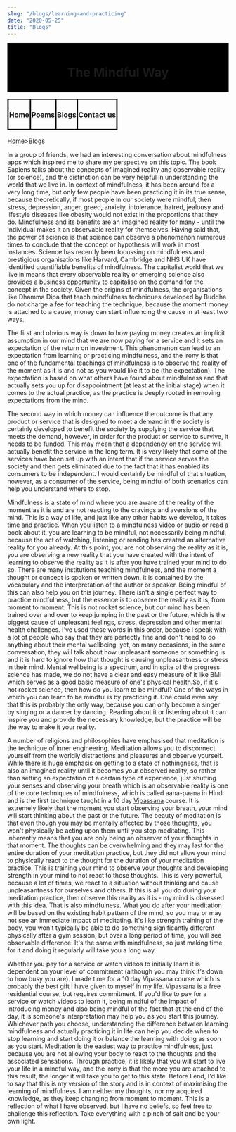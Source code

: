 ```yaml
---
slug: "/blogs/learning-and-practicing"
date: "2020-05-25"
title: "Blogs"
---
```


<div style="background-color:#000000; text-align:center; vertical-align: middle; padding:10px 0;text-color:black">
<h1>The Mindful Way</h1>
</div>

<div style="background-color:#ffgggg; text-align:center; vertical-align: middle; padding:0px 0;text-color:black">
<style type="text/css">
.tg  {border-collapse:collapse;border-spacing:0;}
.tg td{border-color:black;border-style:solid;border-width:1px;overflow:hidden;padding:1px 1px;word-break:normal;}
.tg th{border-color:black;border-style:solid;overflow:hidden;padding:1px 1px;word-break:normal;}
.tg .tg-0lax{text-align:center;vertical-align:top}
</style>
<table class="tg">
<thead>
  <tr>
    <th class="tg-0lax"><h4><a href= "/">Home</a></h4></th>
    <th class="tg-0lax"><h4><a href= "/poems">Poems</a></h4></th>
    <th class="tg-0lax"><h4><a href= "/blogs">Blogs</a></h4></th>
    <th class="tg-0lax"><h4><a href ="/contact-us">Contact us</a></h4></th>
  </tr>
</thead>
</table>
</div>

[Home](/)>[Blogs](/blogs)


In a group of friends, we had an interesting conversation about mindfulness apps which inspired me to share my perspective on this topic. The book Sapiens talks about the concepts of imagined reality and observable reality (or science), and the distinction can be very helpful in understanding the world that we live in. In context of mindfulness, it has been around for a very long time, but only few people have been practicing it in its true sense, because theoretically, if most people in our society were mindful, then stress, depression, anger, greed, anxiety, intolerance, hatred, jealousy and lifestyle diseases like obesity would not exist in the proportions that they do. Mindfulness and its benefits are an imagined reality for many - until the individual makes it an observable reality for themselves. Having said that, the power of science is that science can observe a phenomenon numerous times to conclude that the concept or hypothesis will work in most instances. Science has recently been focussing on mindfulness and prestigious organisations like Harvard, Cambridge and NHS UK have identified quantifiable benefits of mindfulness. The capitalist world that we live in means that every observable reality or emerging science also provides a business opportunity to capitalise on the demand for the concept in the society. Given the origins of mindfulness, the organisations like Dhamma Dipa that teach mindfulness techniques developed by Buddha do not charge a fee for teaching the technique, because the moment money is attached to a cause, money can start influencing the cause in at least two ways. 

The first and obvious way is down to how paying money creates an implicit assumption in our mind that we are now paying for a service and it sets an expectation of the return on investment. This phenomenon can lead to an expectation from learning or practicing mindfulness, and the irony is that one of the fundamental teachings of mindfulness is to observe the reality of the moment as it is and not as you would like it to be (the expectation). The expectation is based on what others have found about mindfulness and that actually sets you up for disappointment (at least at the initial stage) when it comes to the actual practice, as the practice is deeply rooted in removing expectations from the mind. 

The second way in which money can influence the outcome is that any product or service that is designed to meet a demand in the society is certainly developed to benefit the society by supplying the service that meets the demand, however, in order for the product or service to survive, it needs to be funded. This may mean that a dependency on the service will actually benefit the service in the long term. It is very likely that some of the services have been set up with an intent that if the service serves the society and then gets eliminated due to the fact that it has enabled its consumers to be independent. I would certainly be mindful of that situation, however, as a consumer of the service, being mindful of both scenarios can help you understand where to stop.   

Mindfulness is a state of mind where you are aware of the reality of the moment as it is and are not reacting to the cravings and aversions of the mind. This is a way of life, and just like any other habits we develop, it takes time and practice. When you listen to a mindfulness video or audio or read a book about it, you are learning to be mindful, not necessarily being mindful, because the act of watching, listening or reading has created an alternative reality for you already. At this point, you are not observing the reality as it is, you are observing a new reality that you have created with the intent of learning to observe the reality as it is after you have trained your mind to do so. There are many institutions teaching mindfulness, and the moment a thought or concept is spoken or written down, it is contained by the vocabulary and the interpretation of the author or speaker. Being mindful of this can also help you on this journey. There isn't a single perfect way to practice mindfulness, but the essence is to observe the reality as it is, from moment to moment. This is not rocket science, but our mind has been trained over and over to keep jumping in the past or the future, which is the biggest cause of unpleasant feelings, stress, depression and other mental health challenges. I've used these words in this order, because I speak with a lot of people who say that they are perfectly fine and don't need to do anything about their mental wellbeing, yet, on many occasions, in the same conversation, they will talk about how unpleasant someone or something is and it is hard to ignore how that thought is causing unpleasantness or stress in their mind. Mental wellbeing is a spectrum, and in spite of the progress science has made, we do not have a clear and easy measure of it like BMI which serves as a good basic measure of one's physical health.So, if it's not rocket science, then how do you learn to be mindful? One of the ways in which you can learn to be mindful is by practicing it. One could even say that this is probably the only way, because you can only become a singer by singing or a dancer by dancing. Reading about it or listening about it can inspire you and provide the necessary knowledge, but the practice will be the way to make it your reality. 

A number of religions and philosophies have emphasised that meditation is the technique of inner engineering. Meditation allows you to disconnect yourself from the worldly distractions and pleasures and observe yourself. While there is huge emphasis on getting to a state of nothingness, that is also an imagined reality until it becomes your observed reality, so rather than setting an expectation of a certain type of experience, just shutting your senses and observing your breath which is an observable reality is one of the core techniques of mindfulness, which is called aana-paana in Hindi and is the first technique taught in a 10 day [Vipassana](https://www.dhamma.org/en/about/vipassana) course. It is extremely likely that the moment you start observing your breath, your mind will start thinking about the past or the future. The beauty of meditation is that even though you may be mentally affected by those thoughts, you won't physically be acting upon them until you stop meditating. This inherently means that you are only being an observer of your thoughts in that moment. The thoughts can be overwhelming and they may last for the entire duration of your meditation practice, but they did not allow your mind to physically react to the thought for the duration of your meditation practice. This is training your mind to observe your thoughts and developing strength in your mind to not react to those thoughts. This is very powerful, because a lot of times, we react to a situation without thinking and cause unpleasantness for ourselves and others. If this is all you do during your meditation practice, then observe this reality as it is - my mind is obsessed with this idea. That is also mindfulness. What you do after your meditation will be based on the existing habit pattern of the mind, so you may or may not see an immediate impact of meditating. It's like strength training of the body, you won't typically be able to do something significantly different physically after a gym session, but over a long period of time, you will see observable difference. It's the same with mindfulness, so just making time for it and doing it regularly will take you a long way. 

Whether you pay for a service or watch videos to initially learn it is dependent on your level of commitment (although you may think it's down to how busy you are). I made time for a 10 day Vipassana course which is probably the best gift I have given to myself in my life. Vipassana is a free residential course, but requires commitment. If you'd like to pay for a service or watch videos to learn it, being mindful of the impact of introducing money and also being mindful of the fact that at the end of the day, it is someone's interpretation may help you as you start this journey. Whichever path you choose, understanding the difference between learning mindfulness and actually practicing it in life can help you decide when to stop learning and start doing it or balance the learning with doing as soon as you start. Meditation is the easiest way to practice mindfulness, just because you are not allowing your body to react to the thoughts and the associated sensations. Through practice, it is likely that you will start to live your life in a mindful way, and the irony is that the more you are attached to this result, the longer it will take you to get to this state. Before I end, I'd like to say that this is my version of the story and is in context of maximising the learning of mindfulness. I am neither my thoughts, nor my acquired knowledge, as they keep changing from moment to moment. This is a reflection of what I have observed, but I have no beliefs, so feel free to challenge this reflection. Take everything with a pinch of salt and be your own light. 


